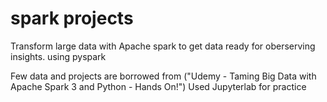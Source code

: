 # spark projects

Transform large data with Apache spark to get data ready for oberserving insights.
using pyspark

Few data and projects are borrowed from ("Udemy - Taming Big Data with Apache Spark 3 and Python - Hands On!")
Used Jupyterlab for practice
